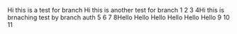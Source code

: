Hi this is a test for branch
Hi this is another test for branch
1
2
3
4Hi this is brnaching test by branch auth
5
6
7
8Hello Hello Hello Hello Hello Hello
9
10
11
